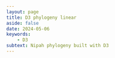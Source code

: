 ```yaml
---
layout: page
title: D3 phylogeny linear
aside: false
date: 2024-05-06
keywords:
    - D3
subtext: Nipah phylogeny built with D3
---
```


<script setup>
import PhylogeneticTreeRight from "/components/graphs/phylogeneticTreeRight.vue";
</script>

<FigureTitle title="Nipah Phylogeny Built with D3"/>
<D3PlotContainer>
    <PhylogeneticTreeRight/>
</D3PlotContainer>

